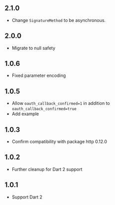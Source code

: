 ## 2.1.0
- Change `SignatureMethod` to be asynchronous.

## 2.0.0
- Migrate to null safety

## 1.0.6
- Fixed parameter encoding

## 1.0.5
- Allow `oauth_callback_confirmed=1` in addition to `oauth_callback_confirmed=true`
- Add example

## 1.0.3
- Confirm compatibility with package http 0.12.0

## 1.0.2
- Further cleanup for Dart 2 support

## 1.0.1
- Support Dart 2
